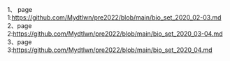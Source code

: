 




1、
page 1:https://github.com/Mydtlwn/pre2022/blob/main/bio_set_2020_02-03.md
2、page 2:https://github.com/Mydtlwn/pre2022/blob/main/bio_set_2020_03-04.md
3、page
3:https://github.com/Mydtlwn/pre2022/blob/main/bio_set_2020_04.md
